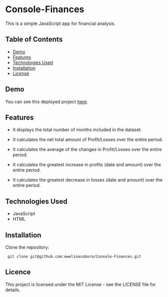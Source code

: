 # Console-Finances

This is a simple JavaScript app for financial analysis.

## Table of Contents

- [Demo](#demo)
- [Features](#features)
- [Technologies Used](#technologies-used)
- [Installation](#installation)
- [License](#license)

## Demo

You can see this deployed project [here](https://ewelinasobora.github.io/Console-Finances/).

## Features

- It displays the total number of months included in the dataset.

- It calculates the net total amount of Profit/Losses over the entire period.

- It calculates the average of the changes in Profit/Losses over the entire period.

- It calculates the greatest increase in profits (date and amount) over the entire period.

- It calculates the greatest decrease in losses (date and amount) over the entire period.

## Technologies Used

- JavaScript
- HTML

## Installation

Clone the repository:

  ```
   git clone git@github.com:ewelinasobora/Console-Finances.git
  ```

## Licence

This project is licensed under the MIT License - see the LICENSE file for details.
